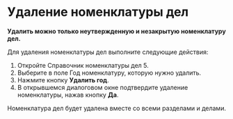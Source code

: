 # Удаление номенклатуры дел

**Удалить можно только неутвержденную и незакрытую номенклатуру дел.**

Для удаления номенклатуры дел выполните следующие действия:

1. Откройте Справочник номенклатуры дел 5.
2. Выберите в поле Год номенклатуру, которую нужно удалить.
3. Нажмите кнопку **Удалить год**.
4. В открывшемся диалоговом окне подтвердите удаление номенклатуры, нажав кнопку **Да**.

Номенклатура дел будет удалена вместе со всеми разделами и делами.
